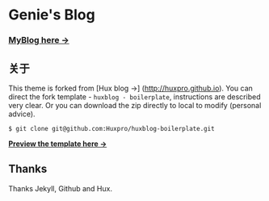 # Genie's Blog 

### [MyBlog here &rarr;](http://www.floatingraft.com)

## 关于

This theme is forked from [Hux blog &rarr;] (http://huxpro.github.io). You can direct the fork template - ` huxblog - boilerplate `, instructions are described very clear. Or you can download the zip directly to local to modify (personal advice).

```
$ git clone git@github.com:Huxpro/huxblog-boilerplate.git
```
**[Preview the template here &rarr;](http://huangxuan.me/huxblog-boilerplate/)**


## Thanks
Thanks Jekyll, Github and Hux.
